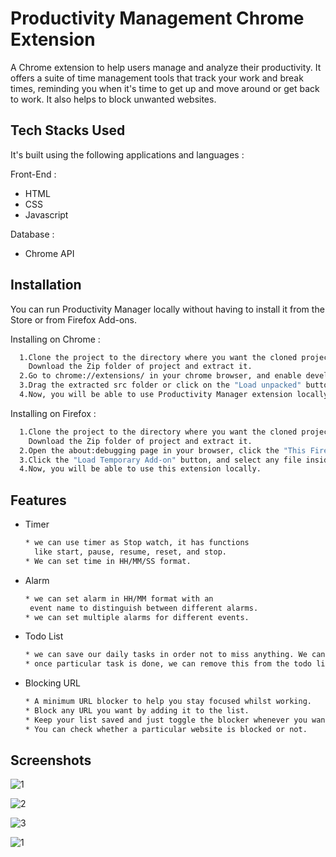 
# Productivity Management Chrome Extension

A Chrome extension to help users manage and analyze their productivity. It offers a
suite of time management tools that track your work and break times, reminding you
when it's time to get up and move around or get back to work. It also helps to block
unwanted websites.


## Tech Stacks Used

It's built using the following applications and languages :

Front-End :
* HTML
* CSS
* Javascript

Database :
* Chrome API
## Installation

You can run Productivity Manager locally without having to install it from the
Store or from Firefox Add-ons.

Installing on Chrome :

```bash
  1.Clone the project to the directory where you want the cloned project or
    Download the Zip folder of project and extract it.
  2.Go to chrome://extensions/ in your chrome browser, and enable developer mode
  3.Drag the extracted src folder or click on the "Load unpacked" button and locate the folder.
  4.Now, you will be able to use Productivity Manager extension locally.
```

Installing on Firefox :

```bash
  1.Clone the project to the directory where you want the cloned project or
    Download the Zip folder of project and extract it.
  2.Open the about:debugging page in your browser, click the "This Firefox" option
  3.Click the "Load Temporary Add-on" button, and select any file inside the firefox folder
  4.Now, you will be able to use this extension locally.
```


    
## Features

- Timer
  ```bash
  * we can use timer as Stop watch, it has functions 
    like start, pause, resume, reset, and stop.
  * We can set time in HH/MM/SS format.
  ```
- Alarm
  ```bash
  * we can set alarm in HH/MM format with an 
   event name to distinguish between different alarms.
  * we can set multiple alarms for different events.
  ```
- Todo List
  ```bash
  * we can save our daily tasks in order not to miss anything. We can add any task to the todo list.
  * once particular task is done, we can remove this from the todo list , and we can also edit if required.
  ```
- Blocking URL
  ```bash
  * A minimum URL blocker to help you stay focused whilst working. 
  * Block any URL you want by adding it to the list.
  * Keep your list saved and just toggle the blocker whenever you want.
  * You can check whether a particular website is blocked or not.
  ```

## Screenshots

![1](https://user-images.githubusercontent.com/83536671/189363264-329540af-ba3c-4889-a173-fa01ac264f9d.jpeg)

![2](https://user-images.githubusercontent.com/83536671/189363262-ac2e5528-6d09-41c4-b9ce-e93296ad9f5b.jpeg)

![3](https://user-images.githubusercontent.com/83536671/189363257-e95f0b12-efc6-4dda-a921-ad4fdab779cc.jpeg)

![1](https://user-images.githubusercontent.com/83536671/189363246-e984ef5e-8b44-4eea-946d-e63732dcacf2.jpeg)

